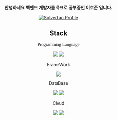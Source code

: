 <div align="center">
<p><b>안녕하세요 백엔드 개발자를 목표로 공부중인 이호준 입니다.</b></p>

[![Solved.ac Profile](http://mazassumnida.wtf/api/generate_badge?boj=ghwns9991)](https://solved.ac/ghwns9991)

<div>
  <h2> Stack </h2>
  <p style="font-family:fantasy;">Programming Language</p>
  <img src="https://img.shields.io/badge/Java-D8D8D8.svg?style=for-the-badge&logo=openjdk&logoColor=232F3E" /> <img src="https://img.shields.io/badge/Python-D8D8D8.svg?style=for-the-badge&logo=python" />

  <p> FrameWork </p>
  <img src="https://img.shields.io/badge/Spring Boot-CCE4C3.svg?style=for-the-badge&logo=springboot&logoColor=#6DB33F" />
  
  <p> DataBase </p>
  <img src="https://img.shields.io/badge/MySQL-4479A1.svg?style=for-the-badge&logo=mysql&logoColor=232F3E" /> <img src="https://img.shields.io/badge/Oracle-F80000.svg?style=for-the-badge&logo=oracle&logoColor=#6DB33F" />
  
  <p> Cloud </p>
  <img src="https://img.shields.io/badge/AWS-232F3E.svg?style=for-the-badge&logo=amazonaws&logoColor=#232F3E" /> <img src="https://img.shields.io/badge/GCP-4285F4.svg?style=for-the-badge&logo=googlecloud&logoColor=FFFFFF" />

</div>
<!--
**JRingterm/JRingterm** is a ✨ _special_ ✨ repository because its `README.md` (this file) appears on your GitHub profile.

Here are some ideas to get you started:

- 🔭 I’m currently working on ...
- 🌱 I’m currently learning ...
- 👯 I’m looking to collaborate on ...
- 🤔 I’m looking for help with ...
- 💬 Ask me about ...
- 📫 How to reach me: ...
- 😄 Pronouns: ...
- ⚡ Fun fact: ...
-->
